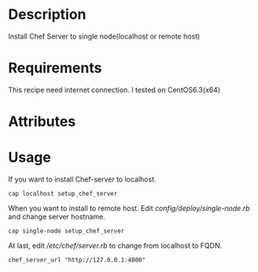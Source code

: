 Description
===========
Install Chef Server to single node(localhost or remote host)

Requirements
============
This recipe need internet connection.
I tested on CentOS6.3(x64)

Attributes
==========

Usage
=====
If you want to install Chef-server to localhost.

`cap localhost setup_chef_server`

When you want to install to remote host.
Edit *config/deploy/single-node.rb* and change server hostname.

`cap single-node setup_chef_server`

At last, edit */etc/chef/server.rb* to change from localhost to FQDN.

`chef_server_url "http://127.0.0.1:4000"`

